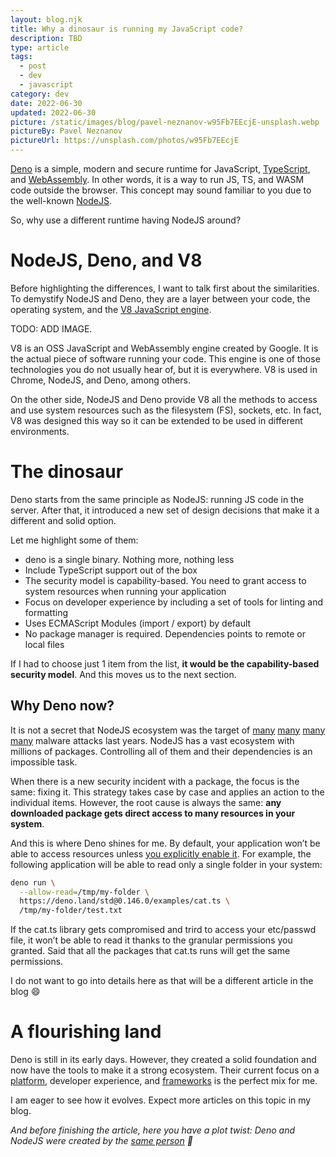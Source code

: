 ```yaml
---
layout: blog.njk
title: Why a dinosaur is running my JavaScript code?
description: TBD
type: article
tags:
  - post
  - dev
  - javascript
category: dev
date: 2022-06-30
updated: 2022-06-30
picture: /static/images/blog/pavel-neznanov-w95Fb7EEcjE-unsplash.webp
pictureBy: Pavel Neznanov
pictureUrl: https://unsplash.com/photos/w95Fb7EEcjE
---
```


[Deno](https://deno.land/) is a simple, modern and secure runtime for JavaScript, [TypeScript](https://www.typescriptlang.org/), and [WebAssembly](https://webassembly.org/). In other words, it is a way to run JS, TS, and WASM code outside the browser. This concept may sound familiar to you due to the well-known [NodeJS](https://nodejs.org/). 

So, why use a different runtime having NodeJS around?

# NodeJS, Deno, and V8

Before highlighting the differences, I want to talk first about the similarities. To demystify NodeJS and Deno, they are a layer between your code, the operating system, and the [V8 JavaScript engine](https://v8.dev/).

TODO: ADD IMAGE.

V8 is an OSS JavaScript and WebAssembly engine created by Google. It is the actual piece of software running your code. This engine is one of those technologies you do not usually hear of, but it is everywhere. V8 is used in Chrome, NodeJS, and Deno, among others.

On the other side, NodeJS and Deno provide V8 all the methods to access and use system resources such as the filesystem (FS), sockets, etc. In fact, V8 was designed this way so it can be extended to be used in different environments.

# The dinosaur

Deno starts from the same principle as NodeJS: running JS code in the server. After that, it introduced a new set of design decisions that make it a different and solid option. 

Let me highlight some of them:

- deno is a single binary. Nothing more, nothing less
- Include TypeScript support out of the box
- The security model is capability-based. You need to grant access to system resources when running your application
- Focus on developer experience by including a set of tools for linting and formatting
- Uses ECMAScript Modules (import / export) by default
- No package manager is required. Dependencies points to remote or local files

If I had to choose just 1 item from the list, **it would be the capability-based security model**. And this moves us to the next section.

## Why Deno now?

It is not a secret that NodeJS ecosystem was the target of [many](https://medium.com/checkmarx-security/new-protestware-found-lurking-in-highly-popular-npm-package-d46f8ba67e36) [many](https://www.theregister.com/2022/05/12/npm-attacks-code-white-jfrog/) [many](https://blog.npmjs.org/post/180565383195/details-about-the-event-stream-incident.html) [many](https://blog.npmjs.org/post/163723642530/crossenv-malware-on-the-npm-registry.html) malware attacks last years. NodeJS has a vast ecosystem with millions of packages. Controlling all of them and their dependencies is an impossible task.

When there is a new security incident with a package, the focus is the same: fixing it. This strategy takes case by case and applies an action to the individual items. However, the root cause is always the same: **any downloaded package gets direct access to many resources in your system**.

And this is where Deno shines for me. By default, your application won’t be able to access resources unless [you explicitly enable it](https://deno.land/manual/getting_started/permissions). For example, the following application will be able to read only a single folder in your system:

```bash
deno run \
  --allow-read=/tmp/my-folder \
  https://deno.land/std@0.146.0/examples/cat.ts \
  /tmp/my-folder/test.txt
```

If the cat.ts library gets compromised and trird to access your etc/passwd file, it won’t be able to read it thanks to the granular permissions you granted. Said that all the packages that cat.ts runs will get the same permissions. 

I do not want to go into details here as that will be a different article in the blog 😄

# A flourishing land

Deno is still in its early days. However, they created a solid foundation and now have the tools to make it a strong ecosystem. Their current focus on a [platform](https://deno.com), developer experience, and [frameworks](https://fresh.deno.dev/) is the perfect mix for me.

I am eager to see how it evolves. Expect more articles on this topic in my blog. 

*And before finishing the article, here you have a plot twist: Deno and NodeJS were created by the [same person](https://en.wikipedia.org/wiki/Ryan_Dahl) 🤯*